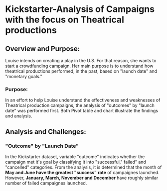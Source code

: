 # Kickstarter-Analysis of Campaigns with the focus on Theatrical productions
## Overview and Purpose:
Louise intends on creating a play in the U.S.  For that reason, she wants to start a crowdfunding campaign.  Her main purpose is to understand how theatrical productions performed, in the past, based on "launch date" and "monetary goals."
### Purpose:
In an effort to help Louise understand the effectiveness and weaknesses of Theatrical production campaigns, the analysis of "outcomes" by "launch date" was performed first. Both Pivot table and chart illustrate the findings and analysis.
## Analysis and Challenges:
### "Outcome" by "Launch Date" 
In the Kickstarter dataset, variable "outcome" indicates whether the campaign met it's goal by classifying it into "successful," failed" and "cancelled" categories.
From the analysis, it is determined that the month of **May and June have the greatest "success" rate** of campaignes launched.  However, **January, March, November and December** have roughly similar number of failed campaignes launched.
